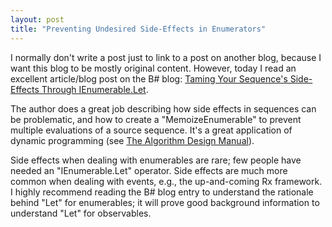 ```yaml
---
layout: post
title: "Preventing Undesired Side-Effects in Enumerators"
---
```

I normally don't write a post just to link to a post on another blog, because I want this blog to be mostly original content. However, today I read an excellent article/blog post on the B# blog: [Taming Your Sequence's Side-Effects Through IEnumerable.Let](http://bartdesmet.net/blogs/bart/archive/2009/09/12/taming-your-sequence-s-side-effects-through-ienumerable-let.aspx).

The author does a great job describing how side effects in sequences can be problematic, and how to create a "MemoizeEnumerable" to prevent multiple evaluations of a source sequence. It's a great application of dynamic programming (see [The Algorithm Design Manual](http://www.amazon.com/gp/product/1848000693?ie=UTF8&tag=stepheclearys-20&linkCode=as2&camp=1789&creative=390957&creativeASIN=1848000693)).

Side effects when dealing with enumerables are rare; few people have needed an "IEnumerable.Let" operator. Side effects are much more common when dealing with events, e.g., the up-and-coming Rx framework. I highly recommend reading the B# blog entry to understand the rationale behind "Let" for enumerables; it will prove good background information to understand "Let" for observables.

